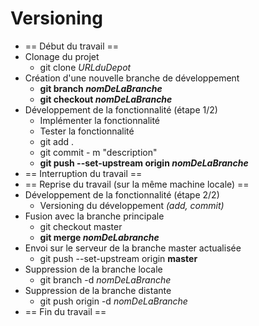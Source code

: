# V****ersioning****

- == Début du travail ==
- Clonage du projet
    - git clone *URLduDepot*
- Création d'une nouvelle branche de développement
    - **git branch *nomDeLaBranche***
    - **git checkout *nomDeLaBranche***
- Développement de la fonctionnalité (étape 1/2)
    - Implémenter la fonctionnalité
    - Tester la fonctionnalité
    - git add .
    - git commit - m "description"
    - **git push --set-upstream origin *nomDeLaBranche***
- == Interruption du travail ==
- == Reprise du travail (sur la même machine locale) ==
- Développement de la fonctionnalité (étape 2/2)
    - Versioning du développement *(add, commit)*
- Fusion avec la branche principale
    - git checkout master
    - **git merge *nomDeLabranche***
- Envoi sur le serveur de la branche master actualisée
    - git push --set-upstream origin **master**
- Suppression de la branche locale
    - git branch -d *nomDeLaBranche*
- Suppression de la branche distante
    - git push origin -d *nomDeLaBranche*
- == Fin du travail ==